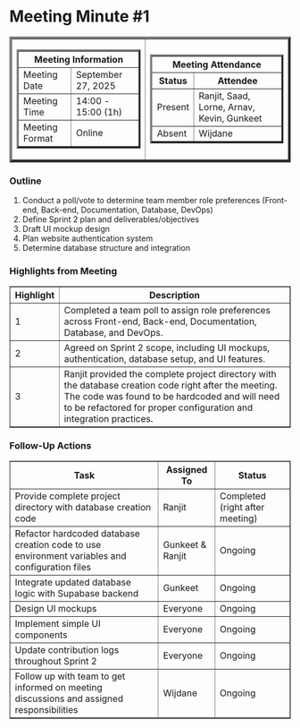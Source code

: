 <h1>Meeting Minute #1</h1>
<table align="center" cellspacing="0" cellpadding="4" border="4">
  <tr>
    <td>
      <table cellspacing="0" cellpadding="4" border="3">
        <tr>
          <th colspan="2">Meeting Information</th>
        </tr>
        <tr>
            <td>Meeting Date</td>
            <td>September 27, 2025</td>
        </tr>
        <tr>
            <td>Meeting Time</td>
            <td>14:00 - 15:00 (1h)</td>
        </tr>
        <tr>
            <td>Meeting Format</td>
            <td>Online</td>
        </tr>
      </table>
    </td>
    <td>
      <table cellspacing="0" cellpadding="2" border="3">
        <tr>
          <th colspan="2">Meeting Attendance</th>
        </tr>
        <tr>
          <th>Status</th>
          <th>Attendee</th>
        </tr>
        <tr>
          <td>Present</td>
          <td>Ranjit, Saad, Lorne, Arnav, Kevin, Gunkeet</td>
        </tr>
        <tr>
          <td>Absent</td>
          <td>Wijdane</td>
        </tr>
      </table>
    </td>
  </tr>
</table>

<h3>Outline</h3>
<ol>
  <li>Conduct a poll/vote to determine team member role preferences (Front-end, Back-end, Documentation, Database, DevOps)</li>
  <li>Define Sprint 2 plan and deliverables/objectives</li>
  <li>Draft UI mockup design</li>
  <li>Plan website authentication system</li>
  <li>Determine database structure and integration</li>
</ol>

<h3>Highlights from Meeting</h3>
<table cellspacing="0" cellpadding="5" border="1">
  <tr>
    <th>Highlight</th>
    <th>Description</th>
  </tr>
  <tr>
    <td>1</td>
    <td>Completed a team poll to assign role preferences across Front-end, Back-end, Documentation, Database, and DevOps.</td>
  </tr>
  <tr>
    <td>2</td>
    <td>Agreed on Sprint 2 scope, including UI mockups, authentication, database setup, and UI features.</td>
  </tr>
  <tr>
    <td>3</td>
    <td>Ranjit provided the complete project directory with the database creation code right after the meeting. The code was found to be hardcoded and will need to be refactored for proper configuration and integration practices.</td>
  </tr>
</table>

<h3>Follow-Up Actions</h3>
<table cellspacing="0" cellpadding="5" border="1">
  <tr>
    <th>Task</th>
    <th>Assigned To</th>
    <th>Status</th>
  </tr>
  <tr>
    <td>Provide complete project directory with database creation code</td>
    <td>Ranjit</td>
    <td>Completed (right after meeting)</td>
  </tr>
  <tr>
    <td>Refactor hardcoded database creation code to use environment variables and configuration files</td>
    <td>Gunkeet & Ranjit</td>
    <td>Ongoing</td>
  </tr>
  <tr>
    <td>Integrate updated database logic with Supabase backend</td>
    <td>Gunkeet</td>
    <td>Ongoing</td>
  </tr>
  <tr>
    <td>Design UI mockups</td>
    <td>Everyone</td>
    <td>Ongoing</td>
  </tr>
  <tr>
    <td>Implement simple UI components</td>
    <td>Everyone</td>
    <td>Ongoing</td>
  </tr>
  <tr>
    <td>Update contribution logs throughout Sprint 2</td>
    <td>Everyone</td>
    <td>Ongoing</td>
  </tr>
  <tr>
    <td>Follow up with team to get informed on meeting discussions and assigned responsibilities</td>
    <td>Wijdane</td>
    <td>Ongoing</td>
  </tr>
</table>




  


